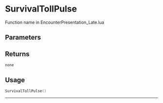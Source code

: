 # SurvivalTollPulse

Function name in EncounterPresentation_Late.lua

## Parameters

## Returns

`none`

## Usage

```lua
SurvivalTollPulse()
```

---
